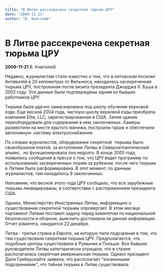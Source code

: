 ```yaml
---
title: "В Литве рассекречена секретная тюрьма ЦРУ"
date: "2009-11-21"
author: "В. Книголюб"
---
```


# В Литве рассекречена секретная тюрьма ЦРУ

**2009-11-21** В. Книголюб

Недавно, журналистам стало известно о том, что в литовском поселке Антавиляй в 20 километрах от Вильнюса, находилась засекреченная тюрьма ЦРУ, построенная после визита президента Джорджа У. Буша в 2002 году. Эти данные были подтверждены одним из бывших работников ЦРУ.

Тюрьма была удачно замаскирована под школу обучения верховой езде. Еще весной 2004 года, частную школу верховой езды приобрела компания Elite, LLC, зарегистрированная в США. Затем здание переоборудовали для содержания в нем заключенных. Камеры разместили на месте крытого манежа, построили гараж и обеспечили автономную  систему электроснабжения.

По словам журналистов, оборудование секретной  тюрьмы было своеобразной платой, за вступление Литвы в Североатлантический альянс,  но функционировала она недолго. В конце 2005 года, появились сообщения в прессе о том, что ЦРУ ведет программу по использованию засекреченных тюрем за рубежом, после чего тюрьма в Латвии была расформирована. В этот момент, по данным журналистов, там находилось 8 заключенных.

Напомним, что весной этого года ЦРУ сообщило, что все зарубежные тюрьмы ликвидированы, в соответствии с распоряжением президента США.

Однако, Министерство Иностранных Литвы, информацию о существовании секретной тюрьмы опровергает. В этом месяце парламент Латвии поставил задачу перед комитетом по национальной безопасности и обороне, выяснить достоверна ли данная информация. Отчет комитета, ожидается 22 декабря.

Литва - третья страна в Европе, на которую пали подозрения в том, что там существовала секретная тюрьма ЦРУ. Предполагается, что подобные центры существовали в Румынии и Польше. Все бывшие руководители Литвы категорически отрицали, что в стране располагалась секретная американская тюрьма. Однако президент Даля Грибаускайте заявила, что располагает "косвенными подозрениями", что тайная тюрьма в Литве существовала.